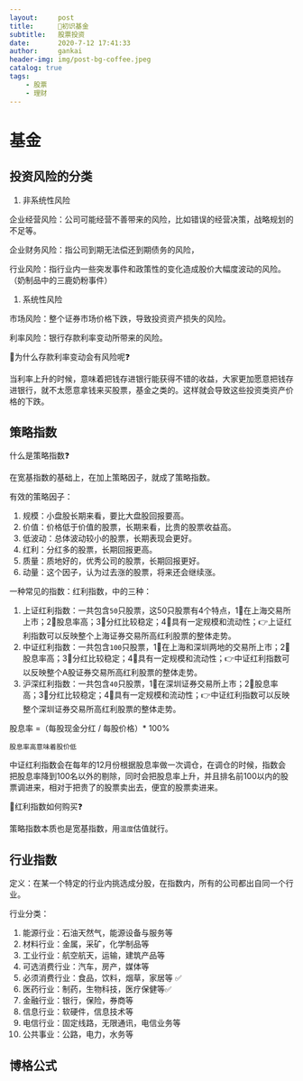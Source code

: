 ```yaml
---
layout:     post
title:      🌟初识基金
subtitle:   股票投资
date:       2020-7-12 17:41:33
author:     gankai
header-img: img/post-bg-coffee.jpeg
catalog: true
tags:
    - 股票
    - 理财
---
```


# 基金

## 投资风险的分类

1. 非系统性风险

企业经营风险：公司可能经营不善带来的风险，比如错误的经营决策，战略规划的不足等。

企业财务风险：指公司到期无法偿还到期债务的风险，

行业风险：指行业内一些突发事件和政策性的变化造成股价大幅度波动的风险。（奶制品中的三鹿奶粉事件）

1. 系统性风险

市场风险：整个证券市场价格下跌，导致投资资产损失的风险。

利率风险：银行存款利率变动所带来的风险。



📌为什么存款利率变动会有风险呢❓

当利率上升的时候，意味着把钱存进银行能获得不错的收益，大家更加愿意把钱存进银行，就不太愿意拿钱来买股票，基金之类的。这样就会导致这些投资类资产价格的下跌。



## 策略指数

什么是策略指数❓

在宽基指数的基础上，在加上策略因子，就成了策略指数。

有效的策略因子：

1. 规模：小盘股长期来看，要比大盘股回报要高。
2. 价值：价格低于价值的股票，长期来看，比贵的股票收益高。
3. 低波动：总体波动较小的股票，长期表现会更好。
4. 红利：分红多的股票，长期回报更高。
5. 质量：质地好的，优秀公司的股票，长期回报更好。
6. 动量：这个因子，认为过去涨的股票，将来还会继续涨。

一种常见的指数：红利指数，中的三种：

1. 上证红利指数：一共包含`50`只股票，这50只股票有4个特点，1⃣️在上海交易所上市；2⃣️股息率高；3⃣️分红比较稳定；4⃣️具有一定规模和流动性；👉上证红利指数可以反映整个上海证券交易所高红利股票的整体走势。
2. 中证红利指数：一共包含`100`只股票，1⃣️在上海和深圳两地的交易所上市；2⃣️股息率高；3⃣️分红比较稳定；4⃣️具有一定规模和流动性；👉中证红利指数可以反映整个A股证券交易所高红利股票的整体走势。
3. 沪深红利指数：一共包含`40`只股票，1⃣️在深圳证券交易所上市；2⃣️股息率高；3⃣️分红比较稳定；4⃣️具有一定规模和流动性；👉中证红利指数可以反映整个深圳证券交易所高红利股票的整体走势。

股息率 =（每股现金分红 / 每股价格）* 100%  

`股息率高意味着股价低`

中证红利指数会在每年的12月份根据股息率做一次调仓，在调仓的时候，指数会把股息率降到100名以外的剔除，同时会把股息率上升，并且排名前100以内的股票调进来，相对于把贵了的股票卖出去，便宜的股票卖进来。



📌红利指数如何购买❓

策略指数本质也是宽基指数，用`温度`估值就行。



## 行业指数

定义：在某一个特定的行业内挑选成分股，在指数内，所有的公司都出自同一个行业。

行业分类：

1. 能源行业：石油天然气，能源设备与服务等
2. 材料行业：金属，采矿，化学制品等
3. 工业行业：航空航天，运输，建筑产品等
4. 可选消费行业：汽车，房产，媒体等
5. 必须消费行业：食品，饮料，烟草，家居等 ✅
6. 医药行业：制药，生物科技，医疗保健等✅
7. 金融行业：银行，保险，券商等
8. 信息行业：软硬件，信息技术等
9. 电信行业：固定线路，无限通讯，电信业务等
10. 公共事业：公路，电力，水务等

## 博格公式